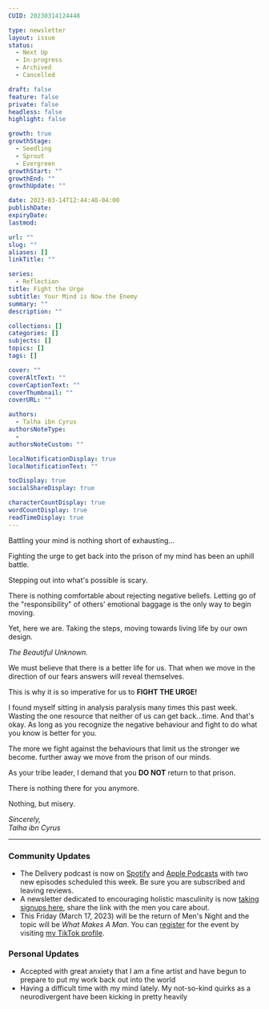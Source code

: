 ```yaml
---
CUID: 20230314124448

type: newsletter
layout: issue
status:
  - Next Up
  - In-progress
  - Archived
  - Cancelled

draft: false
feature: false
private: false
headless: false
highlight: false

growth: true
growthStage:
  - Seedling
  - Sprout
  - Evergreen
growthStart: ""
growthEnd: ""
growthUpdate: ""

date: 2023-03-14T12:44:48-04:00
publishDate:
expiryDate:
lastmod:

url: ""
slug: ""
aliases: []
linkTitle: ""

series:
  - Reflection
title: Fight the Urge
subtitle: Your Mind is Now the Enemy
summary: ""
description: ""

collections: []
categories: []
subjects: []
topics: []
tags: []

cover: ""
coverAltText: ""
coverCaptionText: ""
coverThumbnail: ""
coverURL: ""

authors:
  - Talha ibn Cyrus
authorsNoteType:
  - 
authorsNoteCustom: ""

localNotificationDisplay: true
localNotificationText: ""

tocDisplay: true
socialShareDisplay: true

characterCountDisplay: true
wordCountDisplay: true
readTimeDisplay: true
---
```


Battling your mind is nothing short of exhausting...

Fighting the urge to get back into the prison of my mind has been an uphill battle.

Stepping out into what's possible is scary.

There is nothing comfortable about rejecting negative beliefs. Letting go of the "responsibility" of others' emotional baggage is the only way to begin moving.

Yet, here we are. Taking the steps, moving towards living life by our own design.

*The Beautiful Unknown.*

We must believe that there is a better life for us. That when we move in the direction of our fears answers will reveal themselves.

This is why it is so imperative for us to **FIGHT THE URGE!**

I found myself sitting in analysis paralysis many times this past week. Wasting the one resource that neither of us can get back...time. And that's okay. As long as you recognize the negative behaviour and fight to do what you know is better for you.

The more we fight against the behaviours that limit us the stronger we become. further away we move from the prison of our minds.

As your tribe leader, I demand that you **DO NOT** return to that prison.

There is nothing there for you anymore.

Nothing, but misery.

*Sincerely,  
Talha ibn Cyrus*

***

### Community Updates
- The Delivery podcast is now on [Spotify](https://open.spotify.com/show/1xQusTWaicFlKKrATodx6g) and [Apple Podcasts](https://podcasts.apple.com/us/podcast/the-delivery/id1676741805) with two new episodes scheduled this week. Be sure you are subscribed and leaving reviews.
- A newsletter dedicated to encouraging holistic masculinity is now [taking signups here](https://integrity.ck.page/eb618c0d7b), share the link with the men you care about.
- This Friday (March 17, 2023) will be the return of Men's Night and the topic will be *What Makes A Man*. You can [register](https://www.tiktok.com/live/event/7210430789032607749?enter_from=share_link) for the event by visiting [my TikTok profile](https://www.tiktok.com/@cyrusspeakz).

### Personal Updates
- Accepted with great anxiety that I am a fine artist and have begun to prepare to put my work back out into the world
- Having a difficult time with my mind lately. My not-so-kind quirks as a neurodivergent have been kicking in pretty heavily